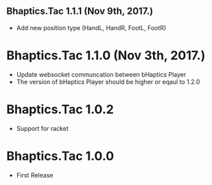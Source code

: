 ## Bhaptics.Tac 1.1.1 (Nov 9th, 2017.)
* Add new position type (HandL, HandR, FootL, FootR)

# Bhaptics.Tac 1.1.0 (Nov 3th, 2017.)
* Update websocket communcation between bHaptics Player
* The version of bHaptics Player should be higher or eqaul to 1.2.0
 
 # Bhaptics.Tac 1.0.2
 * Support for racket

 # Bhaptics.Tac 1.0.0
 * First Release
